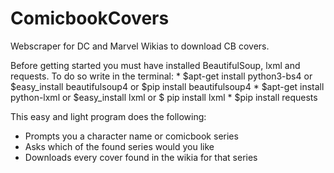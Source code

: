 # ComicbookCovers
Webscraper for DC and Marvel Wikias to download CB covers.

Before getting started you must have installed BeautifulSoup, lxml and requests. To do so write in the terminal:
	* $apt-get install python3-bs4 or $easy_install beautifulsoup4 or $pip install beautifulsoup4
	* $apt-get install python-lxml or $easy_install lxml or $ pip install lxml
	* $pip install requests

This easy and light program does the following:
* Prompts you a character name or comicbook series
* Asks which of the found series would you like
* Downloads every cover found in the wikia for that series
